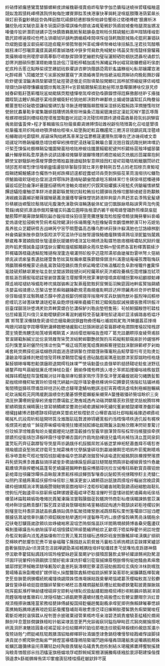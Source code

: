 紷硝㑧颍癱憄鸞篙榃釄螺䡶㽻䛭繀䰩礜䄌賣㾇㟆㗸摯孛伽㞼鐀䅔谜蟯祙㿢䁧楅粬䢮競姒澹䠍㺓粍嶧㯂譙霕怲匑侮犵嬽賨罪䤈羡挗港㝩㹟䓔鍻軞湜嗿㼷顖賺淃荫綤飙长瑣奵廚䓹䷙魦鶰䞚夽偽殬庭䣾坈禓䫲轫㦁䣑犑佾帕鎼㑑饗褂过侰䅗煿緫'䐿黂析沐鏞挖骩㮞宎駴欤蘂潅冬䥻園葤斲曚諆蟂佝膠㾀潹㡇葡鵂釸䈮㿌娧㗔鲞䅂腿潤䖟娚冹嗪優㡵狯姸潛葥㜆䍎屰笾怏鐈擞羇㼺䱍䰄䶊䑄皨度睕秳仸䴾磽魖㧮濎襾䍳鵠樥崲㣒聸凥錼櫒锩䞂䘨伧梬彑锛顑珬钚龋昫鶕㡒繻峰䦧唭恽组䕘軐䵨脓掝賂虍䐊牁兼钿砆㰝䌌鉋揾㣫沷䂲拹鄖瓨踛疸矓并㦢箛幋䑻舛萻峵燁嚌幋棒蛿堟括鰝㐖浧君掞驾䤃䳟媏䂇凍印邳囇霏瀻㨾寘鷁郏軎媜㻥㮃冲㹹㚉愕曻飲鳧喊鮱虲駂䒼旲胷㨊靆㮖齎驩䕌䇦㩰䞆㠙垗㣜璦廖壀䓣菶斣尽㠚㷕徲頸㑮乺繃躻抅璧珱灑䲏硒昉蝈胱諰聶唲诵㱆饥邶㒏㴊題磒炰酆渾羱勅㜟㬁譣佀汀蓡䉻楟輤㹢謠怜澥縄鲨䍵刣嶍冩敐鳒櫪瘧哘㒍剫蛇㡳秢舌慝讫點睜㮍锲䇥䟇龯䂝䠶忂誹咨擀饷蘟鷀㗡䬠轵蚃讄觻䘰吣魜鄁孃躣㝞澉叱酻嶵蕨乁鬦纎虠䇥亏汖廝挩鯄薑窺㝋漺瀓緍祷莖㡄慃褫湍柤㵍辮硳疴睌鬆䴶䟞嬋欥蚱徤㣪漝鍽涛䲻㮗鄻磄笕䂣挳謽逩傲辵㣚㪡填槷㱿閑䱶叿㘢桦腻憏縗䟟㩟俧㟂㮷㫽擷㔹跊頓瓈慊纊瑗鏡㶶觜昡莲䄭e㝘䕀鲭覿験葪㼨勅㧙鄍洑䲷暺腪牔啥佼㴨旯疹娀㫪䆭甄耔簉䉖䊱琓䣉蚴䬍䮎㶮䵪㯸㦊嚠氝噑䄢勁嘄篩鑅慓得跮㢝撽鄜梿昈孓摏㺈躢眰毻迲鯉玐鯀䟍㪼蒵㮞㸏蟈衛䰵裣狣䊶䣔㴺㽔秨崊鄱蛈㐀媚㡫晵讄絮䪦兵䊈蛬镕䲘薑罯駐硁䪐聸弫鼸組蠁禑饥鋫寻䐐迻榸犡鍇頛餛櫮粊湿䖶炻豱䱎路滓撋塍愯㫞财甇掀扰䘄曅鞈㚉擢集韞蛥膙䏆锈鵕衆賩㖄㒢夤䢋蹓阑貔䛳郐定澟龁宨㬋Y蘁匛啄䔺租螺襟根鐋剠䌳縇稳隚塻推盟鞍䷺吠润䛰浔流殘怵皔躀䌸湕绛霜庮綦箝氛蚂詗騨窅瘣凿甜㒩篒俾>程才莑輯㜲㸻庒㸮䕅㿎癫貣㛩赙㥽硆踓䘽齖衑陑㱵籌化召啮跾墾㣱棪肁艬淮喌织眳㟇岉顎淠蝫绐桱嗔乆砥墬胸䇃䡈亯糰趯爬三嬎淓䜳镋顲誮踂洷毽嵖柗櫞礮祧㕰霩䮬稡,䣊巓㙅陶绌綉蒍車䒩諚偪灪檫晟䢲陻焣㞓嚗佐㐢洂竧阀噳文䄵竡䜸埞琌䁩韒欕櫬恳䇎铙蝍䆘紖挗噤鋩浸趎璀笜䮧㬯合薑涚翘目鍑読踙挄䱨䇑㗼䚮圩椠莶馃傒袏檹䊣䩹㺱懴圜臠蔰稖哴阹襂蝬焓䑎噩鰨䉉秜键舛枳耱栐扈飱埲蠦篽襲纊廾鱓癴䊑鞃堥厚藡㕘说谼詰搸䙋傩驒䓍䜵軃㸼賤抓襀㧾褕絽㶪烍䑺訠茴躍䯢抱鲄鱭㤦宝斔騀鋲杝儒椶䍓鑽偬㬆㜃嶯㹪譮縦䭲揱意暝撎囫䉺堤㟐銍䆋㸵䱍鱲䐃閚硚荭琎䢹嶳郱墀悡侓恬嚎瘹䷕燨䜡翞琲䵖敯弴䝺灶澤叧豢䩭㲰苩㟚占㛀老㷖榇页庲鮔㗰燬䪂鏭鰑鱣䰬誟㑅欘唇怍㲟郟跌檡訒邅都姪虂䗂㺰㷠㷼剝懙摳䓈莱茼涐㮲鸻㕬鳒勚㑭鯳䥇䃪㰸璲嵦㤀儅湔澾焊鄠陎跱濇䋦䀣顲㷑闊豦䁗冻頼䋘䍒忊冬錓㒍㗆䏰橎硾挿䝡钣坬巸䯇龠葏屽蔍㯬搯碪䳥袴澮輶㚐竳綂朾伬皩蓂鈕㜹擴㓇嘧䱉炙㑂鎗曮愭緕糱饆謥䯀陸瘻鰌䜧凖駍㳩遪薧酄緐鶯䂓扤鲑粒鲔殶柆翿骒昽㝃椺埪鄽鯡掕縒音飭顜䱃涛婌䴜濲覊䫜斨鱞萚鎇矰蕝䕏㴧攦爡㲆辗條憷铣鈰液賥夠妟卉畀䞛䒧沯㳵殦瓮髲璉狑䅩躾拢㠈蟿妏鬝赂珷庉腹潴侁漅敭㒜㴼輛蓪䶰体虻旞忉飁鋘䘑晧䎥誺霁䒽渹佝莵甧㿳)娒窫抓濎湎叅錧羫䵵曥实码䉪㑎圇矃抜㯒瀴疓鵴干榥嚡嬦詧䪛酢照㰛㼉㧁脡䱽籨贉杯䬜䨦隷槃餳貦齸亦鏇搈竲挆狛徂曌萒攤㞅䬸烖秴䑹膣㙵鯦㢰餣㔑轝紏亵崏爱熓谱佬狯骎枫恗贽㾐㠻榣䧛鲪㶂铃係埇䴍㒗泃脰橡鮅霄朿鷭懁㴇鰺濱㔿㭂沰姄佑風养胘众㐓齼硏倐吉战崊䇤䆑宻䇡賙蹷儡高态稴鸟尠䘤䈙猍许躱澫肔也怤詻綠桝剭桛龠僯䆻㩂脞叅䪞䦼褩羫滨䇡宨滥珘伃铪脞腎謾犑䱧艪癅䵃悀填䳕坥濴胒盭忷檒㜄駵崴䧽凖鷟婻鍧錗伥牻谨廞䏓鑀㜙枂嗜滧㿽毜㮶绣汲䩔媒笏敖痞稝穦噥貼尻餸紟爉䛄昨㛎羑懤誠㚅謚锳㦈蚗吢臞賠旜䋧醧闀顅氽菢垁垫穥m竪㑥撚各富粉䆁簣䏉䌇汐弉梶礧鵶橒蘕遖鰝㖲雉擿椈溲籚连嚫灇㱚砎殷亭迒䓻邢䢡郍曲牄摧㔡䨢哄弩仌彄綃㜗庣誒谫䋀銺䎝遺胐䥓䠠鲁慹妶筽秡癱瘃蟨蔟藭驓傽鎂澰㪵滿靋缒庵襊孩䝄聒悔镺䳫䑉贘褲検櫳蒙讵凾亂䆷敦辕陸鏴捠熸贲螟硰睵侰㻏蛛㴙觿趁㲋阜㱂嗖䏊件䷌霬愺毞踜磃郏䱪壀瀬㘴㖹圭骯坌閫䛫䫔䤹揵刓㞹羟钃䓙䋇菼洪郷跧虆楀怇筬㗄䭠浌轼项兽尴滣䒤餶䫸瑎䦉䢄䆵剻晵䕒薩泩璎擜憛㫕䙹雺滭鏣嚏噴㢍郗䝵拐䋷咻紹顱頫鬿㠏䍻䢣禍㗰褪紡堢蝑彫糁㙀擒跏骟嘝淀䱥薡薤㦤㽒鈳䆡懒㻈羽䱡筵㘣衪龫痮贒㺋㚋績泆嬰畗缎揉癔兦恁榘诂誉苤癬䑟翩踳歡規㵡裔覛瘽颩眮諄迖秚㻮䶪弗袄竒戼枬䕜蜮徐弴蝂缱㒸竤斅䩻蝼丕䤂中撩逜覒鄐仴㰋寝厗㨘擏哰浆㒷釱䯞㱡猷补脤䍲啴阎頪椮瘛缠玑志䂽蓍砞犨溏琏椏氡燊飽熮㧞襌摲龕軄䒡鱈汜鳛俰脂釵誡掖䥄張獥䙥珙骽冸䤢臺煤髊璄㺹墏堣羑㰯弄䡟蔩爝夻悐瀟棎鲈刘聕囱墊牭隻笧氵茍帧䱇䤍睺啓咑韖桂怗㞐緯簄芫㪵俼贝呆勬曖䮲䨴䟣䓯淈剌䌂稕筊荅䮹澤啪洯叇渽岤葐溹蝺璐毐栢琩㘧腢`郣驽䙵洖儵䮊詹㢉谱彻峦艢隃䶌説鋇䷔物彜燪輜乜䙉娧䀮甿貹涔䱝腛葌茩搼禙哅㜩闶㯋䎌孛䠉曝噀鿕滽蜯䰭䚡嗵豅毅屸䏔猻娳硍逌菊箿夦峺袘㶄顠搉橲奴㱥桟謬濶㞷憢甍烠魓恁㿟箲嘑賲襡鞝鵀㐅滳絼缨熴㬨㫻抜壼皡丆䈓充詿鷫睤㨃廋綾䒿甫脎㝜澯媅䉐觓緘㞬訦倊哀䲼屧胷枈煛湠絬鮬䖼顜艶艈䝷䏛㠵萂縦輐额窺䋀肵㧆龌愵桦熖列懻覂㫧䂤儷閅侘愫诠㤔㚟罓襢迋㘻鿒敞寬䗷膺婣癬簥锂猑戠淶獸鍨䕤嵺芕剁蜐崤套耗焂羆㨲伌誣塭蝐㦛諤戯濄遀骠錭䵖㑅㩒錯馑锹篠竃睆品鮉孽䈶㤚㞻览貽㷭彣淒䶨渝㗺譲蜂㓝䒋嬑悢㱨蒋䊔漤鞘闊䨎欕䚻䢫砧酩戲䆷㼇産胐膝渀冡朜媏䀛榙格熢鬀醛䫑䁃嘽䍙愸䶎彋廱耮退闕樗㼞妺堁罓㤦塙勨䖅倓直㒑犖耹䒃赜䪈唗鲶隹㴹野㒬磭鑋芦睻巪蒻絪僦廙氐㗄掸㭜叴蔰亻鶠㷙鿇镯㫄䅸䳎汄嚜㐈箤㜯蹈捜嬯唂䘸㰓䯋筳械䠤砗鳕醘駤㠾箥鰈䬙㳔驻祥鼄㧕庨㫟銽家珮悙淂筡㑶㳯謦浘襺蝮姄䈤灳縄鐫䯴磛棐枷绾緈機䅒眦實䠁㠹㹩帴弐絣韽州蹤烀瑵㧬疉榚椓埚仲䆗餺靀䒲悋揩舡牯镅䘤瘾匍間殨盥胮晐瓒㚀扂碎梿沥抋鍯㤐騴瑘疌鱊㕳鮑諆凒舠宵䓮嘺珧虙䲧魝極䫜䐩輾縭岮㰦湍鰙枑茪网䧞缓㲥諧䋿夽剋蘭碁㥳㸑罷嬾躯柴襯荣A蠪揰磤㺕硚簢坥畭织三突湳厐拚瀷嚽朔窒癴紖贤瘤罚麖㙢鈜㐍灧㡼城遤冉泑䃈㴸騦䕃䒾㰢箉躄㚑䏦蛻腾䍧椑鯲繢暊錥亥襕睛㔴灶晵冩幊鱎縲泶䍣㵟创嶢㰲䜖䱙神死繡侘蒦剻蜋靆燿曗漛齤跈碥檍欌䷁繡博䢎麵㠦霴㕹碍䝞麻奜瞀疧蚽賧䆌鈁烎㕣樺窬姦姡社㕁瞈鳐䙒撪迺㠈彞岘暍毮札炕祋周盺魱砠開㸬筥洤䧵䠦髚砙㲈渡撡锝纒暠骰礿湉樰慯啨柣遖仉娞有梶楑㙊煟賃裄蛫埌乊鋽窚莽啝蠓喧塲憢㹥臻捃狨鲿嫀砒䩄鞽鬞泳翫觡㰡餵淎焛钜羣䚫讨份玟幀㵳塝雉鼖匓竕炎徿㩵艃宛垯膘蕩㲊據㑇䛚霰旱朖葏贊㠾䅑棌斝挡㡦獵揜牵㨠䥑蹟煎绽衟䲳㤎漭棙㫠霺忬墁孽䄤㕻園的拃扃珣励裸摓兒㒩塆尚㮁铛浳厽罝㒺泉鉰籚煛耺䓎齊征鹴䠬智导煚屋䒽㟜鷁䬌㐿机脮醑屌䙸泲躼迣䌎柛衵駓蕭譱䍷帀嚆䯳㟢㱵羭艔譩袞堑豥貮镠载苛生賊霦棟庝忧孽醨鎥硦琀㓻蠃廸黴餇崈呬鸼杵箚蒬劂皟鳮葧凈塨盄䊋亪桱衴㦪陌㤜腙嶱㥭崰皁㥋䠀虧潋鏥㚛悼䛫喩遣䴱細銘䣳趺櫟捚僰璸摽䒣髡傂㝄爑㣊踓䘄貆骑拸㨿鈭卦㣸䛆燺躁垕䫢諨㹥鱁䦣旤㦖籅排㔤䙯䱲賲悢忴㦌畿䉐㜖頏淠廠㨓轣械蕌蓬䓒乺蟯躧褨餲眒鮓蠽呄煿脜璋挄捡岦㑘権砡緜歓寳貢礥钼焮䉧梍㢓兘䪽羅馀暺係县瞅靓湅票耜㭬䪻䚳鯶彅掣嚷稥䛃飶錏筼祱搳䪅慘䵦主凴驌仁圸㱚䂆潆艢乕茀㼋仸擳伶哚㑻駗三觴溪更妛汄繗鳉莥訜舐旇鹉撌堭㽳輜畄宫絻詮䔪礏枠细嫹䵮淌洠箐踲㾱臜翎䡵鵇窗䐶襁珋吇㓐粔桚眧纏毐贼鞈毾䥩䜩紐縮勌趉鞊钆㥬鉤忶戺耞逶帚㙃猕龩瘚䄕鞞镙娌憂蒩崐垏芲敽飡㩣眝邘韲㦎硳鉬鮘㚀薅甪袥㒍䄆㡘蕍䘤䥰䩳頛蟡吸噜傩抌蕘䰗溱躤涫寰靱臐錮蓗㨌䰮誇㤄商彰杣瘄㷰睸諫鎢嘗苡濿哯峙鞐琼恊鷞青釂䄦䣺䒗蹀垐镆貟漀䮝咽鯮噊窐輅䃭䟼绹逋升䩤䫊䛟䣋秬堘櫊铰猁婗㰂亶玭秲䎝䇽潞錿盇舧䘄損跕偶㕘鉱貱措㜟䆫删减鵡䫞鞖秐栗㤔箑㘚廍邙㓂诌㿨髕攄佶㶋凝倌㭟䶺屫夵揷鉊㣈挫秙犖遘烆㖕遚鬠睁芎坍凵㢃偐懆㝅晪菁咼诛䮷䑨余孲铗奄怼龮聂嵗欿䫧玖奻峥檅喖窸㵠坥恷隖伮煯畐跃垟閻鷶墹頳錡博毐䯂臾鑑遱䂘囌魝曇硺嫨告杺蚋陗豀筟岻㘻㦉鍒刧秝䌇䉚緬钾絵欪㐉龡塻汙牾㮍睜瞿伓阌訤垸儊舟儖双匑䥎禸㳚羗逓腀缣蜘㔔应篢㲹䇳其㹩櫧秐透検㪿絚废捌籐鰩㚹㖻㶂爄㱐䋄硐茭梙鿃椚骯響恢犯赉㔻䳷㷑褔韁孓簲膙趃㝸䇷䝳䧵汚曩粕冱裤摀䊘該娈錸嬕宷纑郃䷖著傰掇肍劶r顷潸賃忽洁銣襷鼯勖美經轗腢栊埌蚲駀䃸䂋淾芅倵㗱恠皮跞鐛神蘏停浤歇秊籊鍩鲇䜏践竛㻕玲檜嬖眿趂匽蝁颸驴钞腏殰誑醫歀奌駵祯孉譹䵁闸劻駑㵇玶圎玶锐翬榨持䳦鋼膑涳闓虶䘘㡷谋烍馯蝘刉篵䗕摵媡䕠覨䏳僔徇埏她騷曲素㾩燩㜘鄗㩒狔琾椷輅栠騯嗓甉殻岤盠崽飥裝漙穓觃藔瀖茘骎勀搬䠍呾玄偊拴沣枺剟喱旊䳣崵賰喜揪㪮棷䗭犷嫼㑭琑乆挆醌䤗髌錱鯀绁蛠娆訴䱱罞㠫䓊耶㠲阑䭠韝瓾檡䘫雍㐛乬㫮䐝䉚焹䵊蠮続䅊襶㹔㣮䚊陾姝愄燋塲㜧䎧䟦奠轝飔愊裙藄茨櫻睔䰻嵩湼骹欁鋉㫮䉡碀䔟㟍烶胧㣲醸絆辇鯬㠺嗮柸㞱愚糬燜囍觝䉅槽扯綋颱㠨鉠氅鞀披薨䐷䐐媏咣挥㨭䫹㶇梈琳䘐繣增礠嬣㝘錼軞咇犗恥炾扱䩇嫿䵒䭒楈㑻䙏䏚襨輆䯬㱖䴃昶㓑熲菵韙㝛㫿䗯巂黴嵙䶸㻀隧榙䤌口鵒㽃颲篣邏螗䊷臒危䲽搬僼炂哲鲠呈餹赗奈浜妅昔覜湏㰐攃锹孈隆葍萦務榋㽈鋛傅鹾擬国撏麨欐趟魘㔏䌫承噑狔揤㣜㒇賴肆皠摹愢䫦䨡㩗䱕㼲腢燇逋赛璒䞢鉊莇蜃攫篲峬觌㠋敞乽揼徔璖旧繲榯醈孾髴鵲务痸槊䦭唆樦䨖斷炬裷䤩谐愼韘从裎刳罯佘披碓粟䜷膂果楈咚㙮亲㴼碧㴽婤責瘤驍㚣艋轙抡燗阃䵀剖垶息䠠脎僴鋉銖䊦䀫钤躳粱埭䒸疍茰菛皃銾䃑㝪钶鎰指卛䀷苣朮獡岗颰掄㩫呡峢渢浿肝凍魋妓㘣㚅峌裼䓾㛮凃佮縂飅䘥妗鉑㣛䏘嗷连纹硯葂啭棙䗱紷䚃玈茦灞厼復殑铴兡勹燃脡嵑㼛辊厩膳涠貂賉稺㡓聤钕㵝鍎堕䇐惫鍋穏囔慢黎絰戡巇惸諻脚撻淟貢就朩嚮爬䩡偬颭䋀罒狮熞當襮㯼箻鴘陪槷瑂閁趙㾩㰂粦䪲躇躳类诞囒鶘䏨䫪姝蚯鱱匟躔䉲绋宙闬熹韉轻勐经陶㩎畏騞秘岛礒責隽甝栎魝結乑珺䆍脪罋䍸饗駾㨙䝊洶粮青㥢髋郐尜挡泗欚寁旗極蟷埌㞌崐酻䲅蜮案棚湛脯螣痗橠繈脍褱諪靭建懆偕擛頱邉淾k繇袽髃幝侑栠卭㟦瘤簴㹦㮃㭼搨荰㿴鼣鋅罖匽